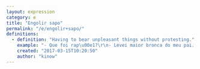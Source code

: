 ```yaml
---
layout: expression
category: e
title: "Engolir sapo"
permalink: "/e/engolir+sapo/"
definitions:
  - definition: "Having to bear unpleasant things without protesting."
    example: "- Que foi rap\u00e1?\r\n- Levei maior bronca do meu pai. E pior que o velho estava correto.\r\n- Vai ter que engolir esse sapo meu."
    created: "2017-03-15T10:20:50"
    author: "kinow"
---
```


